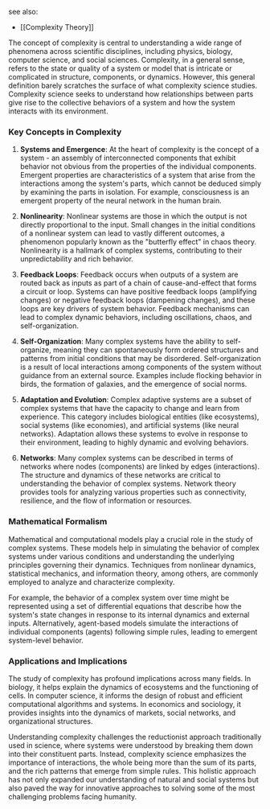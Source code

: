 see also:
- [[Complexity Theory]]

The concept of complexity is central to understanding a wide range of phenomena across scientific disciplines, including physics, biology, computer science, and social sciences. Complexity, in a general sense, refers to the state or quality of a system or model that is intricate or complicated in structure, components, or dynamics. However, this general definition barely scratches the surface of what complexity science studies. Complexity science seeks to understand how relationships between parts give rise to the collective behaviors of a system and how the system interacts with its environment.

### Key Concepts in Complexity

1. **Systems and Emergence**: At the heart of complexity is the concept of a system - an assembly of interconnected components that exhibit behavior not obvious from the properties of the individual components. Emergent properties are characteristics of a system that arise from the interactions among the system's parts, which cannot be deduced simply by examining the parts in isolation. For example, consciousness is an emergent property of the neural network in the human brain.

2. **Nonlinearity**: Nonlinear systems are those in which the output is not directly proportional to the input. Small changes in the initial conditions of a nonlinear system can lead to vastly different outcomes, a phenomenon popularly known as the "butterfly effect" in chaos theory. Nonlinearity is a hallmark of complex systems, contributing to their unpredictability and rich behavior.

3. **Feedback Loops**: Feedback occurs when outputs of a system are routed back as inputs as part of a chain of cause-and-effect that forms a circuit or loop. Systems can have positive feedback loops (amplifying changes) or negative feedback loops (dampening changes), and these loops are key drivers of system behavior. Feedback mechanisms can lead to complex dynamic behaviors, including oscillations, chaos, and self-organization.

4. **Self-Organization**: Many complex systems have the ability to self-organize, meaning they can spontaneously form ordered structures and patterns from initial conditions that may be disordered. Self-organization is a result of local interactions among components of the system without guidance from an external source. Examples include flocking behavior in birds, the formation of galaxies, and the emergence of social norms.

5. **Adaptation and Evolution**: Complex adaptive systems are a subset of complex systems that have the capacity to change and learn from experience. This category includes biological entities (like ecosystems), social systems (like economies), and artificial systems (like neural networks). Adaptation allows these systems to evolve in response to their environment, leading to highly dynamic and evolving behaviors.

6. **Networks**: Many complex systems can be described in terms of networks where nodes (components) are linked by edges (interactions). The structure and dynamics of these networks are critical to understanding the behavior of complex systems. Network theory provides tools for analyzing various properties such as connectivity, resilience, and the flow of information or resources.

### Mathematical Formalism

Mathematical and computational models play a crucial role in the study of complex systems. These models help in simulating the behavior of complex systems under various conditions and understanding the underlying principles governing their dynamics. Techniques from nonlinear dynamics, statistical mechanics, and information theory, among others, are commonly employed to analyze and characterize complexity.

For example, the behavior of a complex system over time might be represented using a set of differential equations that describe how the system's state changes in response to its internal dynamics and external inputs. Alternatively, agent-based models simulate the interactions of individual components (agents) following simple rules, leading to emergent system-level behavior.

### Applications and Implications

The study of complexity has profound implications across many fields. In biology, it helps explain the dynamics of ecosystems and the functioning of cells. In computer science, it informs the design of robust and efficient computational algorithms and systems. In economics and sociology, it provides insights into the dynamics of markets, social networks, and organizational structures.

Understanding complexity challenges the reductionist approach traditionally used in science, where systems were understood by breaking them down into their constituent parts. Instead, complexity science emphasizes the importance of interactions, the whole being more than the sum of its parts, and the rich patterns that emerge from simple rules. This holistic approach has not only expanded our understanding of natural and social systems but also paved the way for innovative approaches to solving some of the most challenging problems facing humanity.
